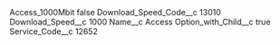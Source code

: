 <?xml version="1.0" encoding="UTF-8"?>
<CustomMetadata xmlns="http://soap.sforce.com/2006/04/metadata" xmlns:xsi="http://www.w3.org/2001/XMLSchema-instance" xmlns:xsd="http://www.w3.org/2001/XMLSchema">
    <label>Access_1000Mbit</label>
    <protected>false</protected>
    <values>
        <field>Download_Speed_Code__c</field>
        <value xsi:type="xsd:string">13010</value>
    </values>
    <values>
        <field>Download_Speed__c</field>
        <value xsi:type="xsd:string">1000</value>
    </values>
    <values>
        <field>Name__c</field>
        <value xsi:type="xsd:string">Access</value>
    </values>
    <values>
        <field>Option_with_Child__c</field>
        <value xsi:type="xsd:boolean">true</value>
    </values>
    <values>
        <field>Service_Code__c</field>
        <value xsi:type="xsd:string">12652</value>
    </values>
</CustomMetadata>
